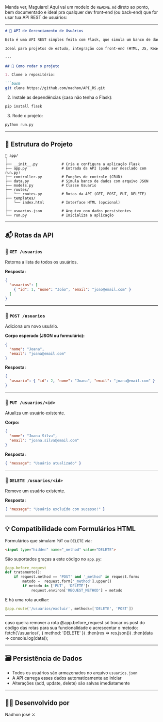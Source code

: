 Manda ver, Maguiaro! Aqui vai um modelo de `README.md` direto ao ponto, bem documentado e ideal pra qualquer dev front-end (ou back-end) que for usar tua API REST de usuários:

---

````markdown
# 🧠 API de Gerenciamento de Usuários

Esta é uma API REST simples feita com Flask, que simula um banco de dados utilizando um arquivo JSON (`usuarios.json`) como persistência de dados.

Ideal para projetos de estudo, integração com front-end (HTML, JS, React, etc) ou testes em ferramentas como Postman/Insomnia.

---

## 🚀 Como rodar o projeto

1. Clone o repositório:

```bash
git clone https://github.com/nadhon/API_RS.git
````

2. Instale as dependências (caso não tenha o Flask):

```bash
pip install flask
```

3. Rode o projeto:

```bash
python run.py
```

---

## 📁 Estrutura do Projeto

```
📂 app/
│
├── __init__.py           # Cria e configura a aplicação Flask
├── app.py                # Entrada da API (pode ser mesclado com run.py)
├── controller.py         # Funções de controle (CRUD)
├── data.py               # Simula banco de dados com arquivo JSON
├── models.py             # Classe Usuario
├── routes/
│   └── routes.py         # Rotas da API (GET, POST, PUT, DELETE)
├── templates/
│   └── index.html        # Interface HTML (opcional)
│
├── usuarios.json         # Arquivo com dados persistentes
└── run.py                # Inicializa a aplicação
```

---

## 📬 Rotas da API

### 🔹 `GET /usuarios`

Retorna a lista de todos os usuários.

**Resposta:**

```json
{
  "usuarios": [
    { "id": 1, "nome": "João", "email": "joao@email.com" }
  ]
}
```

---

### 🔹 `POST /usuarios`

Adiciona um novo usuário.

**Corpo esperado (JSON ou formulário):**

```json
{
  "nome": "Joana",
  "email": "joana@email.com"
}
```

**Resposta:**

```json
{
  "usuario": { "id": 2, "nome": "Joana", "email": "joana@email.com" }
}
```

---

### 🔹 `PUT /usuarios/<id>`

Atualiza um usuário existente.

**Corpo:**

```json
{
  "nome": "Joana Silva",
  "email": "joana.silva@email.com"
}
```

**Resposta:**

```json
{ "message": "Usuário atualizado" }
```

---

### 🔹 `DELETE /usuarios/<id>`

Remove um usuário existente.

**Resposta:**

```json
{ "message": "Usuário excluído com sucesso!" }
```

---

## 💡 Compatibilidade com Formulários HTML

Formulários que simulam `PUT` ou `DELETE` via:

```html
<input type="hidden" name="_method" value="DELETE">
```

São suportados graças a este código no `app.py`:

```python
@app.before_request
def tratamento():
    if request.method == 'POST' and '_method' in request.form:
        metodo =  request.form['_method'].upper()
        if metodo in ['PUT', 'DELETE']:
            request.environ['REQUEST_METHOD'] = metodo
```

E há uma rota auxiliar:

```python
@app.route('/usuarios/excluir', methods=['DELETE', 'POST'])
```
---
caso queira remover a rota @app.before_request só trocar os 
post do código das rotas para sua funcionalidade e acrescentar 
o metodo: 
fetch('/usuarios/<id>', {
  method: 'DELETE'
})
.then(res => res.json())
.then(data => console.log(data));

---

## 🗃️ Persistência de Dados

* Todos os usuários são armazenados no arquivo `usuarios.json`
* A API carrega esses dados automaticamente ao iniciar
* Alterações (add, update, delete) são salvas imediatamente

---

## 👨‍💻 Desenvolvido por

Nadhon josé ⚔️